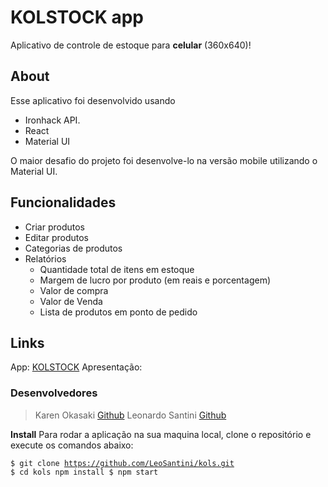 # KOLSTOCK app
Aplicativo de controle de estoque para **celular** (360x640)! 

## About
Esse aplicativo foi desenvolvido usando
- Ironhack API.
- React
- Material UI

O maior desafio do projeto foi desenvolve-lo na versão mobile utilizando o Material UI.

## Funcionalidades
- Criar produtos
- Editar produtos
- Categorias de produtos
- Relatórios
	- Quantidade total de itens em estoque
	- Margem de lucro por produto (em reais e porcentagem)
	- Valor de compra
	- Valor de Venda
	- Lista de produtos em ponto de pedido

## Links
App: [KOLSTOCK](https://kolstock.netlify.app/)
Apresentação: 

### Desenvolvedores
> Karen Okasaki [Github](https://github.com/karenokasaki)
> Leonardo Santini [Github](https://github.com/LeoSantini)

**Install**
Para rodar a aplicação na sua maquina local, clone o repositório e execute os comandos abaixo:

<code>$ git clone https://github.com/LeoSantini/kols.git
$ cd kols npm install
$ npm start </code>